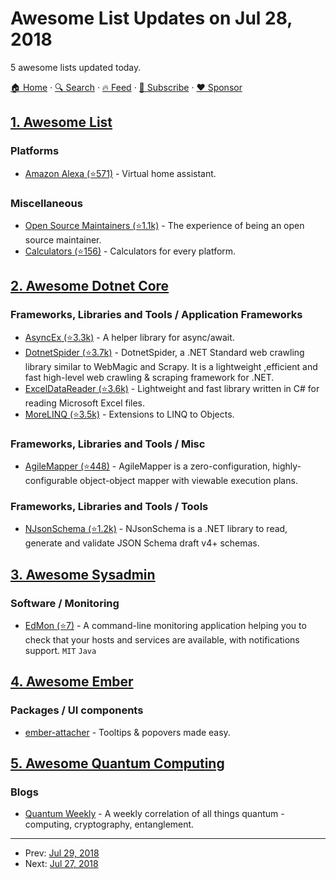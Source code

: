 # Awesome List Updates on Jul 28, 2018

5 awesome lists updated today.

[🏠 Home](/README.md) · [🔍 Search](https://www.trackawesomelist.com/search/) · [🔥 Feed](https://www.trackawesomelist.com/rss.xml) · [📮 Subscribe](https://trackawesomelist.us17.list-manage.com/subscribe?u=d2f0117aa829c83a63ec63c2f&id=36a103854c) · [❤️  Sponsor](https://github.com/sponsors/theowenyoung)



## [1. Awesome List](/content/sindresorhus/awesome/README.md)

### Platforms

*   [Amazon Alexa (⭐571)](https://github.com/miguelmota/awesome-amazon-alexa#readme) - Virtual home assistant.

### Miscellaneous

*   [Open Source Maintainers (⭐1.1k)](https://github.com/nayafia/awesome-maintainers#readme) - The experience of being an open source maintainer.
*   [Calculators (⭐156)](https://github.com/xxczaki/awesome-calculators#readme) - Calculators for every platform.

## [2. Awesome Dotnet Core](/content/thangchung/awesome-dotnet-core/README.md)

### Frameworks, Libraries and Tools / Application Frameworks

*   [AsyncEx (⭐3.3k)](https://github.com/StephenCleary/AsyncEx) - A helper library for async/await.
*   [DotnetSpider (⭐3.7k)](https://github.com/dotnetcore/DotnetSpider) - DotnetSpider, a .NET Standard web crawling library similar to WebMagic and Scrapy. It is a lightweight ,efficient and fast high-level web crawling & scraping framework for .NET.
*   [ExcelDataReader (⭐3.6k)](https://github.com/ExcelDataReader/ExcelDataReader) - Lightweight and fast library written in C# for reading Microsoft Excel files.
*   [MoreLINQ (⭐3.5k)](https://github.com/morelinq/MoreLINQ) - Extensions to LINQ to Objects.

### Frameworks, Libraries and Tools / Misc

*   [AgileMapper (⭐448)](https://github.com/agileobjects/AgileMapper) - AgileMapper is a zero-configuration, highly-configurable object-object mapper with viewable execution plans.

### Frameworks, Libraries and Tools / Tools

*   [NJsonSchema (⭐1.2k)](https://github.com/RSuter/NJsonSchema) - NJsonSchema is a .NET library to read, generate and validate JSON Schema draft v4+ schemas.

## [3. Awesome Sysadmin](/content/awesome-foss/awesome-sysadmin/README.md)

### Software / Monitoring

*   [EdMon (⭐7)](https://github.com/Edraens/EdMon) - A command-line monitoring application helping you to check that your hosts and services are available, with notifications support. `MIT` `Java`

## [4. Awesome Ember](/content/ember-community-russia/awesome-ember/README.md)

### Packages / UI components

*   [ember-attacher](https://kybishop.github.io/ember-attacher/) - Tooltips & popovers made easy.

## [5. Awesome Quantum Computing](/content/desireevl/awesome-quantum-computing/README.md)

### Blogs

*   [Quantum Weekly](https://quantumweekly.com/) - A weekly correlation of all things quantum - computing, cryptography, entanglement.

---

- Prev: [Jul 29, 2018](/content/2018/07/29/README.md)
- Next: [Jul 27, 2018](/content/2018/07/27/README.md)